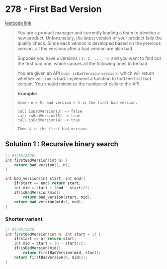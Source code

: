 # 278 - First Bad Version

[leetcode link](https://leetcode.com/problems/first-bad-version/)

> You are a  product manager and currently leading a team to develop a new product.  Unfortunately, the latest version of your product fails the quality  check. Since each version is developed based on the previous version,  all the versions after a bad version are also bad.
>
> Suppose you have `n` versions `[1, 2, ..., n]` and you want to find out the first bad one, which causes all the following ones to be bad.
>
> You are given an API `bool isBadVersion(version)` which will return whether `version` is bad. Implement a function to find the first bad version. You should minimize the number of calls to the API.
>
> **Example:**
>
> ```
> Given n = 5, and version = 4 is the first bad version.
> 
> call isBadVersion(3) -> false
> call isBadVersion(5) -> true
> call isBadVersion(4) -> true
> 
> Then 4 is the first bad version. 
> ```


## Solution 1 : Recursive binary search

```cpp
// 01/05/2020
int firstBadVersion(int n) {
    return bad_version(1, n);
}

int bad_version(int start, int end){
    if(start == end) return start;
    int mid = start + (end - start)/2;
    if(isBadVersion(mid))
        return bad_version(start, mid);
    return bad_version(mid+1, end);
}
```
### Shorter variant

```cpp
// 01/05/2020
int firstBadVersion(int n, int start = 1) {
    if(start == n) return start;
    int mid = start + (n - start)/2;
    if(isBadVersion(mid))
        return firstBadVersion(mid, start);
    return firstBadVersion(n, mid+1);
}
```
